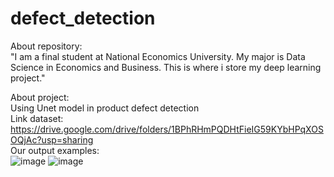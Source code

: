 # defect_detection
About repository: \
"I am a final student at National Economics University. My major is Data Science in Economics and Business. This is where i store my deep learning project." 

About project: \
Using Unet model in product defect detection \
Link dataset: https://drive.google.com/drive/folders/1BPhRHmPQDHtFieIG59KYbHPqXOSOQjAc?usp=sharing \
Our output examples: \
![image](https://user-images.githubusercontent.com/81805609/209946449-6663eff7-3b99-472a-849e-c7a08ae6445b.png)
![image](https://user-images.githubusercontent.com/81805609/209946490-27eb6419-eb87-4875-bc65-f66be0d4d176.png)


